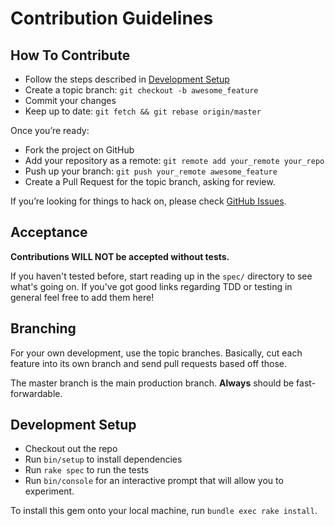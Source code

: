 Contribution Guidelines
=======================

How To Contribute
-----------------

* Follow the steps described in [Development Setup](#development-setup)
* Create a topic branch: `git checkout -b awesome_feature`
* Commit your changes
* Keep up to date: `git fetch && git rebase origin/master`

Once you’re ready:

* Fork the project on GitHub
* Add your repository as a remote: `git remote add your_remote your_repo`
* Push up your branch: `git push your_remote awesome_feature`
* Create a Pull Request for the topic branch, asking for review.

If you’re looking for things to hack on, please check
[GitHub Issues](https://github.com/cmthakur/health-inspector/issues).

Acceptance
----------

**Contributions WILL NOT be accepted without tests.**

If you haven't tested before, start reading up in the `spec/` directory to see
what's going on. If you've got good links regarding TDD or testing in general
feel free to add them here!

Branching
---------

For your own development, use the topic branches. Basically, cut each
feature into its own branch and send pull requests based off those.

The master branch is the main production branch. **Always** should be
fast-forwardable.

Development Setup
-----------------

  - Checkout out the repo
  - Run `bin/setup` to install dependencies
  - Run `rake spec` to run the tests
  - Run `bin/console` for an interactive prompt that will allow you to experiment.

To install this gem onto your local machine, run `bundle exec rake install`.
